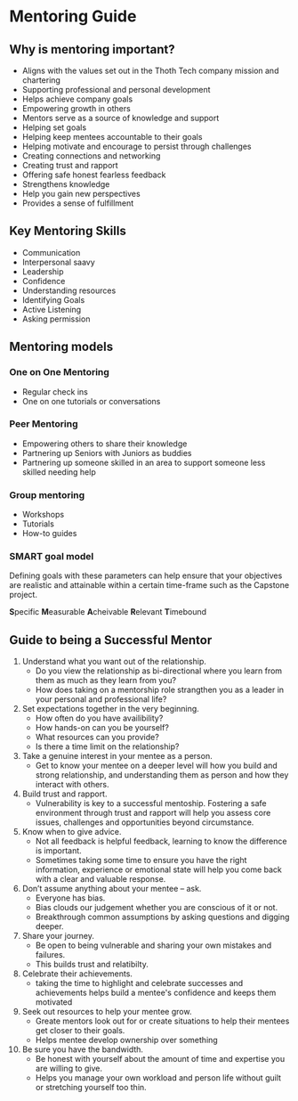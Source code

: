 # Mentoring Guide

## Why is mentoring important?

- Aligns with the values set out in the Thoth Tech company mission and chartering
- Supporting professional and personal development
- Helps achieve company goals
- Empowering growth in others
- Mentors serve as a source of knowledge and support
- Helping set goals
- Helping keep mentees accountable to their goals
- Helping motivate and encourage to persist through challenges
- Creating connections and networking
- Creating trust and rapport
- Offering safe honest fearless feedback
- Strengthens knowledge
- Help you gain new perspectives
- Provides a sense of fulfillment
## Key Mentoring Skills

- Communication
- Interpersonal saavy 
- Leadership 
- Confidence
- Understanding resources
- Identifying Goals
- Active Listening 
- Asking permission
  
## Mentoring models

### One on One Mentoring 
- Regular check ins
- One on one tutorials or conversations
### Peer Mentoring 
- Empowering others to share their knowledge
- Partnering up Seniors with Juniors as buddies
- Partnering up someone skilled in an area to support someone less skilled needing help
### Group mentoring 
- Workshops 
- Tutorials 
- How-to guides

### SMART goal model

Defining goals with these parameters can help ensure that your objectives are realistic and attainable within a certain time-frame such as the Capstone project.

**S**pecific
**M**easurable
**A**cheivable
**R**elevant
**T**imebound

## Guide to being a Successful Mentor

1. Understand what you want out of the relationship.
   - Do you view the relationship as bi-directional where you learn from them as much as they learn from you?
   - How does taking on a mentorship role strangthen you as a leader in your personal and professional life?
2. Set expectations together in the very beginning.
   - How often do you have availibility?
   - How hands-on can you be yourself?
   - What resources can you provide?
   - Is there a time limit on the relationship?
3. Take a genuine interest in your mentee as a person.
   - Get to know your mentee on a deeper level will how you build and strong relationship, and understanding them as person and how they interact with others.
4. Build trust and rapport.
   - Vulnerability is key to a successful mentoship. Fostering a safe environment through trust and rapport will help you assess core issues, challenges and opportunities beyond circumstance.
5. Know when to give advice.
   - Not all feedback is helpful feedback, learning to know the difference is important.
   - Sometimes taking some time to ensure you have the right information, experience or emotional state will help you come back with a clear and valuable response.
6. Don’t assume anything about your mentee – ask.
   - Everyone has bias.
   - Bias clouds our judgement whether you are conscious of it or not.
   - Breakthrough common assumptions by asking questions and digging deeper.
7. Share your journey.
   - Be open to being vulnerable and sharing your own mistakes and failures.
   - This builds trust and relatibilty.
8. Celebrate their achievements.
   - taking the time to highlight and celebrate successes and achievements helps build a mentee's confidence and keeps them motivated
9.  Seek out resources to help your mentee grow.
    - Greate mentors look out for or create situations to help their mentees get closer to their goals.
    - Helps mentee develop ownership over something 
10. Be sure you have the bandwidth.
    - Be honest with yourself about the amount of time and expertise you are willing to give.
    - Helps you manage your own workload and person life without guilt or stretching yourself too thin.


